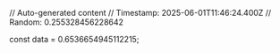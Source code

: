 // Auto-generated content
// Timestamp: 2025-06-01T11:46:24.400Z
// Random: 0.255328456228642

const data = 0.6536654945112215;